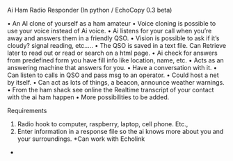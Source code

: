 

Ai Ham Radio Responder
(In python / EchoCopy 0.3 beta)

•	An AI clone of yourself as a ham amateur 
•	Voice cloning is possible to use your voice instead of Ai voice.
•	Ai listens for your call when you’re away and answers them in a friendly QSO.
•	Vision is possible to ask if it’s cloudy? signal reading, etc.….
•	The QSO is saved in a text file. Can Retrieve later to read out or read or search on a html page.
•	Ai check for answers from predefined form you have fill info like location, name, etc.
•	Acts as an answering machine that answers for you. 
•	Have a conversation with it. 
•	Can listen to calls in QSO and pass msg to an operator.
•	Could host a net by itself.
•	Can act as lots of things, a beacon, announce weather warnings. 
•	From the ham shack see online the Realtime transcript of your contact with the ai ham happen
•	More possibilities to be added.


Requirements 
1.	Radio hook to computer, raspberry, laptop, cell phone. Etc.,
2.	Enter information in a response file so the ai knows more about you and your surroundings. 
*Can work with Echolink
*

